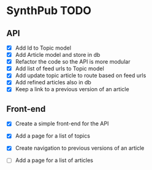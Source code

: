 # SynthPub TODO

## API

- [x] Add Id to Topic model
- [x] Add Article model and store in db
- [x] Refactor the code so the API is more modular
- [x] Add list of feed urls to Topic model
- [x] Add update topic article to route based on feed urls
- [x] Add refined articles also in db
- [x] Keep a link to a previous version of an article

## Front-end

- [x] Create a simple front-end for the API
- [x] Add a page for a list of topics
- [x] Create navigation to previous versions of an article
- [ ] Add a page for a list of articles

